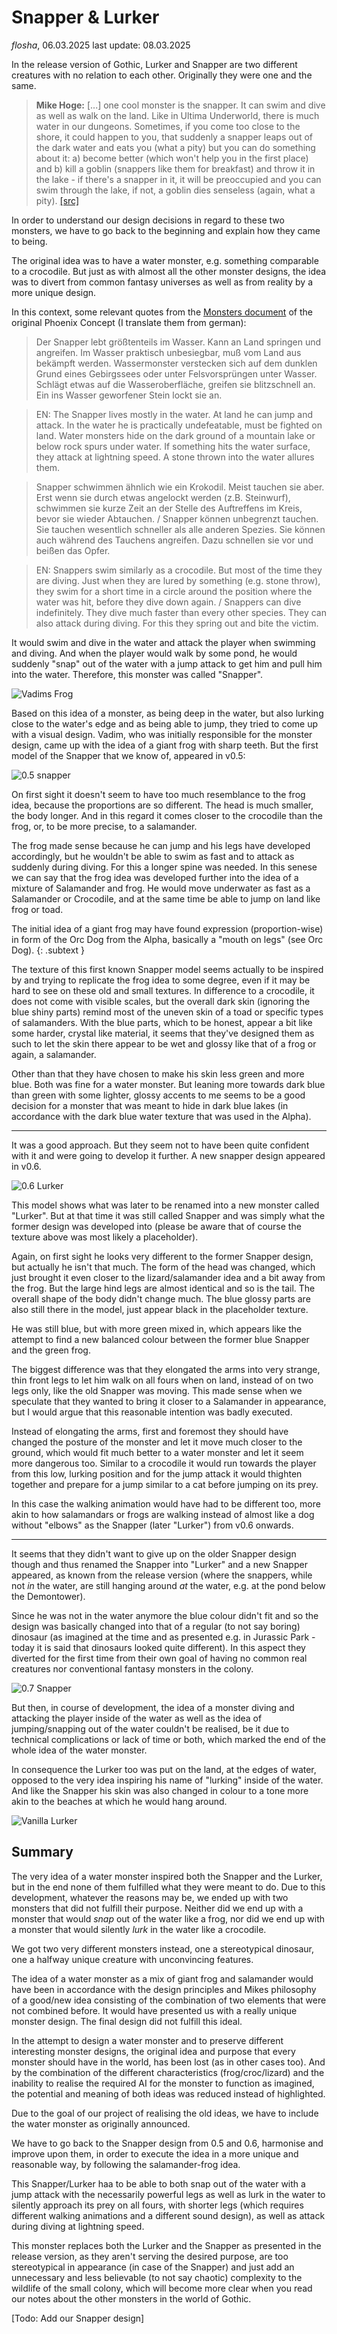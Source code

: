 # Snapper & Lurker

*flosha*, 06.03.2025
last update: 08.03.2025

In the release version of Gothic, Lurker and Snapper are two different creatures with no relation to each other. Originally they were one and the same.

> **Mike Hoge:** [...] one cool monster is the snapper. It can swim and dive as well as walk on the land. Like in Ultima Underworld, there is much water in our dungeons. Sometimes, if you come too close to the shore, it could happen to you, that suddenly a snapper leaps out of the dark water and eats you (what a pity) but you can do something about it: a) become better (which won't help you in the first place) and b) kill a goblin (snappers like them for breakfast) and throw it in the lake - if there's a snapper in it, it will be preoccupied and you can swim through the lake, if not, a goblin dies senseless (again, what a pity). [[src]](https://gothicarchive.org/interviews/1999/16.10.1999_glideunderground.com.txt)

In order to understand our design decisions in regard to these two monsters, we have to go back to the beginning and explain how they came to being.

The original idea was to have a water monster, e.g. something comparable to a crocodile. But just as with almost all the other monster designs, the idea was to divert from common fantasy universes as well as from reality by a more unique design.

In this context, some relevant quotes from the [Monsters document](https://gothicarchive.org/documents/phoenix-docs) of the original Phoenix Concept (I translate them from german):

> Der Snapper lebt größtenteils im Wasser. Kann an Land springen und angreifen. Im Wasser praktisch unbesiegbar, muß vom Land aus bekämpft werden. Wassermonster verstecken sich auf dem dunklen Grund eines Gebirgssees oder unter Felsvorsprüngen unter Wasser. Schlägt etwas auf die Wasseroberfläche, greifen sie blitzschnell an. Ein ins Wasser geworfener Stein lockt sie an.

> EN: The Snapper lives mostly in the water. At land he can jump and attack. In the water he is practically undefeatable, must be fighted on land. Water monsters hide on the dark ground of a mountain lake or below rock spurs under water. If something hits the water surface, they attack at lightning speed. A stone thrown into the water allures them.

> Snapper schwimmen ähnlich wie ein Krokodil. Meist tauchen sie aber. Erst wenn sie durch etwas angelockt werden (z.B. Steinwurf), schwimmen sie kurze Zeit an der Stelle des Auftreffens im Kreis, bevor sie wieder Abtauchen. / Snapper können unbegrenzt tauchen. Sie tauchen wesentlich schneller als alle anderen Spezies. Sie können auch während des Tauchens angreifen. Dazu schnellen sie vor und beißen das Opfer.

> EN: Snappers swim similarly as a crocodile. But most of the time they are diving. Just when they are lured by something (e.g. stone throw), they swim for a short time in a circle around the position where the water was hit, before they dive down again. / Snappers can dive indefinitely. They dive much faster than every other species. They can also attack during diving. For this they spring out and bite the victim. 
 
It would swim and dive in the water and attack the player when swimming and diving. And when the player would walk by some pond, he would suddenly "snap" out of the water with a jump attack to get him and pull him into the water. Therefore, this monster was called "Snapper".

![Vadims Frog](https://images.gothicarchive.org/conceptart/vadim/old/snapper01a.jpg)

Based on this idea of a monster, as being deep in the water, but also lurking close to the water's edge and as being able to jump, they tried to come up with a visual design. Vadim, who was initially responsible for the monster design, came up with the idea of a giant frog with sharp teeth. But the first model of the Snapper that we know of, appeared in v0.5: 

![0.5 snapper](https://images.gothicarchive.org/research/056c-monsters/Snapper_P1.png)

On first sight it doesn't seem to have too much resemblance to the frog idea, because the proportions are so different. The head is much smaller, the body longer. And in this regard it comes closer to the crocodile than the frog, or, to be more precise, to a salamander.

The frog made sense because he can jump and his legs have developed accordingly, but he wouldn't be able to swim as fast and to attack as suddenly during diving. For this a longer spine was needed. In this senese we can say that the frog idea was developed further into the idea of a mixture of Salamander and frog. He would move underwater as fast as a Salamander or Crocodile, and at the same time be able to jump on land like frog or toad.

The initial idea of a giant frog may have found expression (proportion-wise) in form of the Orc Dog from the Alpha, basically a "mouth on legs" (see Orc Dog). 
{: .subtext }

The texture of this first known Snapper model seems actually to be inspired by and trying to replicate the frog idea to some degree, even if it may be hard to see on these old and small textures. In difference to a crocodile, it does not come with visible scales, but the overall dark skin (ignoring the blue shiny parts) remind most of the uneven skin of a toad or specific types of salamanders. With the blue parts, which to be honest, appear a bit like some harder, crystal like material, it seems that they've designed them as such to let the skin there appear to be wet and glossy like that of a frog or again, a salamander.

Other than that they have chosen to make his skin less green and more blue. Both was fine for a water monster. But leaning more towards dark blue than green with some lighter, glossy accents to me seems to be a good decision for a monster that was meant to hide in dark blue lakes (in accordance with the dark blue water texture that was used in the Alpha).

---

It was a good approach. But they seem not to have been quite confident with it and were going to develop it further. A new snapper design appeared in v0.6. 

![0.6 Lurker](https://images.gothicarchive.org/research/064b-monsters/Snapper_Perspective.png)

This model shows what was later to be renamed into a new monster called "Lurker". But at that time it was still called Snapper and was simply what the former design was developed into (please be aware that of course the texture above was most likely a placeholder).

Again, on first sight he looks very different to the former Snapper design, but actually he isn't that much. The form of the head was changed, which just brought it even closer to the lizard/salamander idea and a bit away from the frog. But the large hind legs are almost identical and so is the tail. The overall shape of the body didn't change much. The blue glossy parts are also still there in the model, just appear black in the placeholder texture. 

He was still blue, but with more green mixed in, which appears like the attempt to find a new balanced colour between the former blue Snapper and the green frog.

The biggest difference was that they elongated the arms into very strange, thin front legs to let him walk on all fours when on land, instead of on two legs only, like the old Snapper was moving. This made sense when we speculate that they wanted to bring it closer to a Salamander in appearance, but I would argue that this reasonable intention was badly executed.

Instead of elongating the arms, first and foremost they should have changed the posture of the monster and let it move much closer to the ground, which would fit much better to a water monster and let it seem more dangerous too. Similar to a crocodile it would run towards the player from this low, lurking position and for the jump attack it would thighten together and prepare for a jump similar to a cat before jumping on its prey. 

In this case the walking animation would have had to be different too, more akin to how salamandars or frogs are walking instead of almost like a dog without "elbows" as the Snapper (later "Lurker") from v0.6 onwards. 

---

It seems that they didn't want to give up on the older Snapper design though and thus renamed the Snapper into "Lurker" and a new Snapper appeared, as known from the release version (where the snappers, while not *in* the water, are still hanging around *at* the water, e.g. at the pond below the Demontower). 

Since he was not in the water anymore the blue colour didn't fit and so the design was basically changed into that of a regular (to not say boring) dinosaur (as imagined at the time and as presented e.g. in Jurassic Park - today it is said that dinosaurs looked quite different). In this aspect they diverted for the first time from their own goal of having no common real creatures nor conventional fantasy monsters in the colony. 

![0.7 Snapper](https://images.gothicarchive.org/artworks/monsters/der_neue_Snapper.jpg)

But then, in course of development, the idea of a monster diving and attacking the player inside of the water as well as the idea of jumping/snapping out of the water couldn't be realised, be it due to technical complications or lack of time or both, which marked the end of the whole idea of the water monster. 

In consequence the Lurker too was put on the land, at the edges of water, opposed to the very idea inspiring his name of "lurking" inside of the water. And like the Snapper his skin was also changed in colour to a tone more akin to the beaches at which he would hang around. 

![Vanilla Lurker](https://images.gothicarchive.org/artworks/monsters/12.jpg)


## Summary

The very idea of a water monster inspired both the Snapper and the Lurker, but in the end none of them fulfilled what they were meant to do. Due to this development, whatever the reasons may be, we ended up with two monsters that did not fulfill their purpose. Neither did we end up with a monster that would *snap* out of the water like a frog, nor did we end up with a monster that would silently *lurk* in the water like a crocodile. 

We got two very different monsters instead, one a stereotypical dinosaur, one a halfway unique creature with unconvincing features.

The idea of a water monster as a mix of giant frog and salamander would have been in accordance with the design principles and Mikes philosophy of a good/new idea consisting of the combination of two elements that were not combined before. It would have presented us with a really unique monster design. The final design did not fulfill this ideal. 

In the attempt to design a water monster and to preserve different interesting monster designs, the original idea and purpose that every monster should have in the world, has been lost (as in other cases too). And by the combination of the different characteristics (frog/croc/lizard) and the inability to realise the required AI for the monster to function as imagined, the potential and meaning of both ideas was reduced instead of highlighted.

Due to the goal of our project of realising the old ideas, we have to include the water monster as originally announced. 

We have to go back to the Snapper design from 0.5 and 0.6, harmonise and improve upon them, in order to execute the idea in a more unique and reasonable way, by following the salamander-frog idea. 

This Snapper/Lurker haa to be able to both snap out of the water with a jump attack with the necessarily powerful legs as well as lurk in the water to silently approach its prey on all fours, with shorter legs (which requires different walking animations and a different sound design), as well as attack during diving at lightning speed. 

This monster replaces both the Lurker and the Snapper as presented in the release version, as they aren't serving the desired purpose, are too stereotypical in appearance (in case of the Snapper) and just add an unnecessary and less believable (to not say chaotic) complexity to the wildlife of the small colony, which will become more clear when you read our notes about the other monsters in the world of Gothic. 

[Todo: Add our Snapper design]
